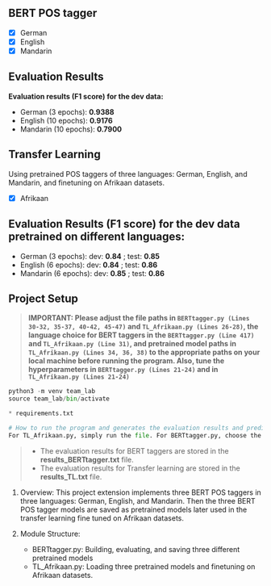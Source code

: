 ## BERT POS tagger

- [x] German
- [x] English
- [x] Mandarin

## Evaluation Results

**Evaluation results (F1 score) for the dev data:**

- German (3 epochs): **0.9388**
- English (10 epochs): **0.9176**
- Mandarin (10 epochs): **0.7900**

## Transfer Learning

Using pretrained POS taggers of three languages: German, English, and Mandarin, and finetuning on Afrikaan datasets.
- [x] Afrikaan


## Evaluation Results (F1 score) for the dev data pretrained on different languages:

- German (3 epochs): dev: **0.84** ; test: **0.85**
- English (6 epochs): dev: **0.84** ; test: **0.86**
- Mandarin (6 epochs): dev: **0.85** ; test: **0.86**

## Project Setup

> **IMPORTANT: Please adjust the file paths in `BERTtagger.py (Lines 30-32, 35-37, 40-42, 45-47)` and `TL_Afrikaan.py (Lines 26-28)`, the language choice for BERT taggers in the `BERTtagger.py (Line 417)` and `TL_Afrikaan.py (Line 31)`, and pretrained model paths in `TL_Afrikaan.py (Lines 34, 36, 38)` to the appropriate paths on your local machine before running the program. Also, tune the hyperparameters in `BERTtagger.py (Lines 21-24)` and in `TL_Afrikaan.py (Lines 21-24)`**

```python
python3 -m venv team_lab
source team_lab/bin/activate

* requirements.txt

# How to run the program and generates the evaluation results and predictions
For TL_Afrikaan.py, simply run the file. For BERTtagger.py, choose the language in line 417 and run the file.
```

> - The evaluation results for BERT taggers are stored in the **results_BERTtagger.txt** file.
> - The evaluation results for Transfer learning are stored in the **results_TL.txt** file.

1. Overview:
   This project extension implements three BERT POS taggers in three languages: German, English, and Mandarin. Then the three BERT POS tagger models are saved as pretrained models later used in the transfer learning fine tuned on Afrikaan datasets.

2. Module Structure:
   - BERTtagger.py: Building, evaluating, and saving three different pretrained models
   - TL_Afrikaan.py: Loading three pretrained models and finetuning on Afrikaan datasets. 
